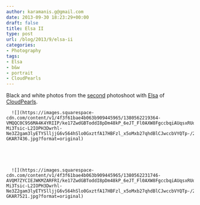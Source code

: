 ```yaml
---
author: karamanis.g@gmail.com
date: 2013-09-30 18:23:29+00:00
draft: false
title: Elsa II
type: post
url: /blog/2013/9/elsa-ii
categories:
- Photography
tags:
- Elsa
- b&w
- portrait
- CloudPearls
---
```


Black and white photos from the [second](http://www.georgioskaramanis.com/blog/2013/1/elsa) photoshoot with [Elsa](http://elsaavraam.com) of [CloudPearls](http://www.etsy.com/shop/CloudPearls).


  
      ![](https://images.squarespace-cdn.com/content/v1/4f3f61bae4b063b909445965/1380562219364-VMQQC0C9S6MA4K4YRIIP/ke17ZwdGBToddI8pDm48kP_6eJT_Fl0AXW8FgccbqiAUqsxRUqqbr1mOJYKfIPR7LoDQ9mXPOjoJoqy81S2I8PaoYXhp6HxIwZIk7-Mi3Tsic-L2IOPH3Dwrhl-Ne3Z2gam3lyETYSlljjG6v564hSlo0GxztfA17HBFzl_x5oMxb27qhdBlCJwccbVYQTp-/20130826-GKAR7436.jpg?format=original)

  


  
      ![](https://images.squarespace-cdn.com/content/v1/4f3f61bae4b063b909445965/1380562231746-AVQM7ZYCIEJWKMZARFRI/ke17ZwdGBToddI8pDm48kP_6eJT_Fl0AXW8FgccbqiAUqsxRUqqbr1mOJYKfIPR7LoDQ9mXPOjoJoqy81S2I8PaoYXhp6HxIwZIk7-Mi3Tsic-L2IOPH3Dwrhl-Ne3Z2gam3lyETYSlljjG6v564hSlo0GxztfA17HBFzl_x5oMxb27qhdBlCJwccbVYQTp-/20130826-GKAR7521.jpg?format=original)

